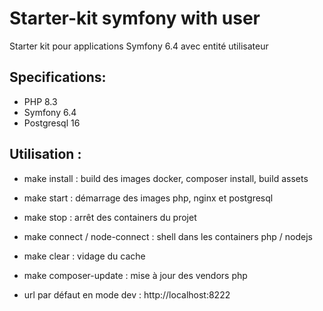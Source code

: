 # Starter-kit symfony with user

Starter kit pour applications Symfony 6.4 avec entité utilisateur

## Specifications:
- PHP 8.3
- Symfony 6.4
- Postgresql 16

## Utilisation :
- make install : build des images docker, composer install, build assets
- make start : démarrage des images php, nginx et postgresql
- make stop : arrêt des containers du projet
- make connect / node-connect : shell dans les containers php / nodejs
- make clear : vidage du cache
- make composer-update : mise à jour des vendors php

- url par défaut en mode dev : http://localhost:8222